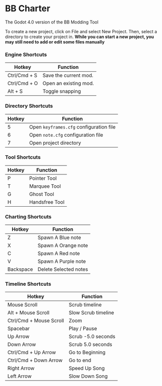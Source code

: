 # BB Charter

The Godot 4.0 version of the BB Modding Tool

To create a new project, click on File and select New Project. Then, select a directory to create your project in.
**While you can start a new project, you may still need to add or edit some files manually**

### Engine Shortcuts
| Hotkey | Function |
| ------ | ------ |
|Ctrl/Cmd + S|Save the current mod.|
|Ctrl/Cmd + O|Open an existing mod.|
|Alt + S|Toggle snapping|
### Directory Shortcuts
| Hotkey | Function |
| ------ | ------ |
|5|Open `keyframes.cfg` configuration file|
|6|Open `note.cfg` configuration file|
|7|Open project directory|
### Tool Shortcuts
| Hotkey | Function |
| ------ | ------ |
|P|Pointer Tool|
|T|Marquee Tool|
|G|Ghost Tool|
|H|Handsfree Tool|
### Charting Shortcuts
| Hotkey | Function |
| ------ | ------ |
|Z|Spawn A Blue note|
|X|Spawn A Orange note|
|C|Spawn A Red note|
|V|Spawn A Purple note|
|Backspace|Delete Selected notes|
### Timeline Shortcuts
| Hotkey | Function |
| ------ | ------ |
|Mouse Scroll| Scrub timeline|
|Alt + Mouse Scroll| Slow Scrub timeline|
|Ctrl/Cmd + Mouse Scroll| Zoom|
|Spacebar|Play / Pause|
|Up Arrow| Scrub -5.0 seconds|
|Down Arrow| Scrub 5.0 seconds|
|Ctrl/Cmd + Up Arrow|Go to Beginning|
|Ctrl/Cmd + Down Arrow|Go to end|
|Right Arrow|Speed Up Song|
|Left Arrow|Slow Down Song|
